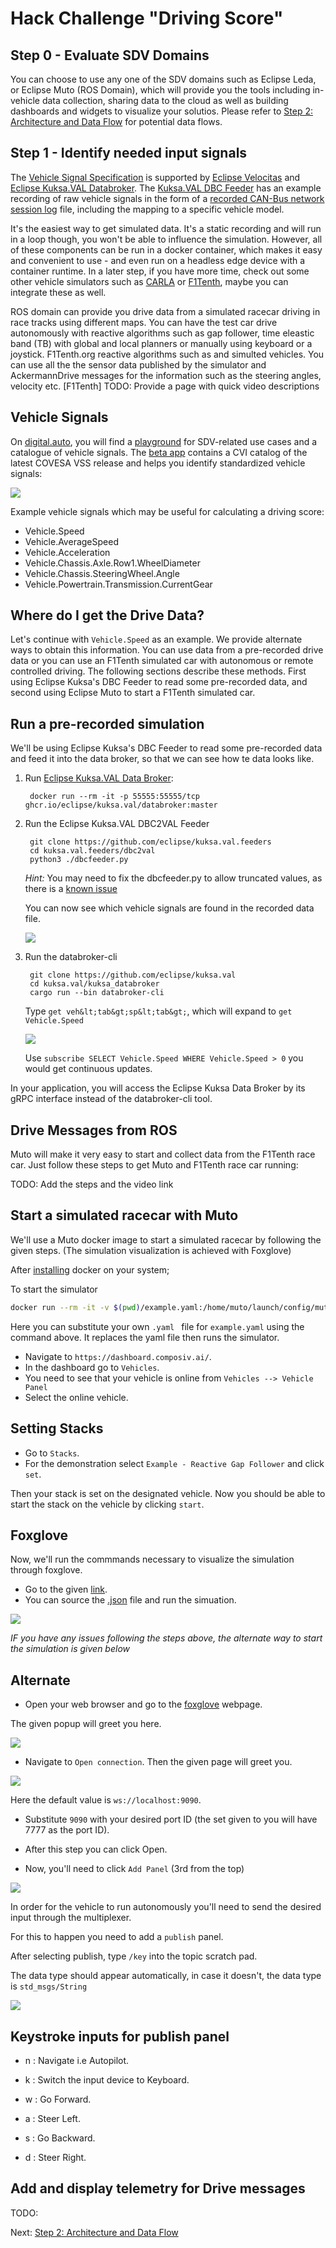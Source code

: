 # Hack Challenge "Driving Score"
## Step 0 - Evaluate SDV Domains

You can choose to use any one of the SDV domains such as Eclipse Leda, or Eclipse Muto (ROS Domain), which will provide you the tools including in-vehicle data collection, sharing data to the cloud as well as building dashboards and widgets to visualize your solutios. Please refer to [Step 2: Architecture and Data Flow](./step-2-architecture-data-flow.md) for potential data flows. 

## Step 1 - Identify needed input signals

The [Vehicle Signal Specification](https://github.com/COVESA/vehicle_signal_specification) is supported by [Eclipse Velocitas](https://github.com/eclipse-velocitas) and [Eclipse Kuksa.VAL Databroker](https://github.com/eclipse/kuksa.val). The [Kuksa.VAL DBC Feeder](https://github.com/eclipse/kuksa.val.feeders) has an example recording of raw vehicle signals in the form of a [recorded CAN-Bus network session log](https://github.com/eclipse/kuksa.val.feeders/blob/main/dbc2val/candump.log) file, including the mapping to a specific vehicle model.

It's the easiest way to get simulated data. It's a static recording and will run in a loop though, you won't be able to influence the simulation. However, all of these components can be run in a docker container, which makes it easy and convenient to use - and even run on a headless edge device with a container runtime. In a later step, if you have more time, check out some other vehicle simulators such as [CARLA](https://carla.readthedocs.io/) or [F1Tenth](https://f1tenth.readthedocs.io/en/stable/), maybe you can integrate these as well.

ROS domain can provide you drive data from a simulated racecar driving in race tracks using different maps.  You can have the test car drive autonomously with reactive algorithms such as gap follower, time eleastic band (TB) with global and local planners or manually using keyboard or a joystick.   F1Tenth.org reactive algorithms such as and simulted vehicles. You can use all the the sensor data published by the simulator and AckermannDrive messages for the information such as the steering angles, velocity etc. [F1Tenth] TODO: Provide a page with quick video descriptions

## Vehicle Signals

On [digital.auto](http://digital.auto), you will find a [playground](https://www.digitalplaybook.org/index.php?title=Overview:_playground.digital.auto) for SDV-related use cases and a catalogue of vehicle signals. The [beta app](https://digitalauto.netlify.app/) contains a CVI catalog of the latest COVESA VSS release and helps you identify standardized vehicle signals:

![](../assets/digitalauto-cvi-catalog.png)

Example vehicle signals which may be useful for calculating a driving score:
- Vehicle.Speed
- Vehicle.AverageSpeed
- Vehicle.Acceleration
- Vehicle.Chassis.Axle.Row1.WheelDiameter
- Vehicle.Chassis.SteeringWheel.Angle
- Vehicle.Powertrain.Transmission.CurrentGear

## Where do I get the Drive Data?

Let's continue with `Vehicle.Speed` as an example. We provide alternate ways to obtain this information. You can use data from a pre-recorded drive data or you can use an F1Tenth simulated car with autonomous or remote controlled driving. The following sections describe these methods. First using  Eclipse Kuksa's DBC Feeder to read some pre-recorded data, and second using Eclipse Muto to start a F1Tenth simulated car.

## Run a pre-recorded simulation

We'll be using Eclipse Kuksa's DBC Feeder to read some pre-recorded data and feed it into the data broker, so that we can see how te data looks like.

1. Run [Eclipse Kuksa.VAL Data Broker](https://github.com/eclipse/kuksa.val/tree/master/kuksa_databroker):

        docker run --rm -it -p 55555:55555/tcp ghcr.io/eclipse/kuksa.val/databroker:master

2. Run the Eclipse Kuksa.VAL DBC2VAL Feeder
    
        git clone https://github.com/eclipse/kuksa.val.feeders
        cd kuksa.val.feeders/dbc2val
        python3 ./dbcfeeder.py

    *Hint:* You may need to fix the dbcfeeder.py to allow truncated values, as there is a [known issue](https://github.com/eclipse/kuksa.val/issues/374)

    You can now see which vehicle signals are found in the recorded data file.

    ![](../assets/kuksa-dbc-speed.png)

3. Run the databroker-cli

        git clone https://github.com/eclipse/kuksa.val
        cd kuksa.val/kuksa_databroker
        cargo run --bin databroker-cli

    Type `get veh&lt;tab&gt;sp&lt;tab&gt;`, which will expand to `get Vehicle.Speed`

    ![](../assets/kuksa-databroker-cli.png)

    Use `subscribe SELECT Vehicle.Speed WHERE Vehicle.Speed > 0` you would get continuous updates.

In your application, you will access the Eclipse Kuksa Data Broker by its gRPC interface instead of the databroker-cli tool.

## Drive Messages from ROS

Muto will make it very easy to start and collect data from the F1Tenth race car. Just follow these steps to get Muto and F1Tenth race car running:

TODO: Add the steps and the video link
















## Start a simulated racecar with Muto

We'll use a Muto docker image to start a simulated racecar by following the given steps. 
(The simulation visualization is achieved with Foxglove)

After [installing](https://docs.docker.com/engine/install/ubuntu/) docker on your system;


To start the simulator 

```bash
docker run --rm -it -v $(pwd)/example.yaml:/home/muto/launch/config/muto.yaml -p 7777:7777 composiv/muto-demo:latest /bin/bash -c "source devel/setup.bash && roslaunch launch/muto.launch".
```

Here you can substitute your own ```.yaml ``` file for ```example.yaml``` using the command above. It replaces the yaml file then runs the simulator.

- Navigate to `https://dashboard.composiv.ai/`.
- In the dashboard go to ``Vehicles``.
- You need to see that your vehicle is online from `Vehicles --> Vehicle Panel`
- Select the online vehicle.

## Setting Stacks

- Go to ``Stacks``.
- For the demonstration select `Example - Reactive Gap Follower` and click `set`.

Then your stack is set on the designated vehicle. Now you should be able to start the stack on the vehicle by clicking `start`.



## Foxglove

Now, we'll run the commmands necessary to visualize the simulation through foxglove.


- Go to the given [link](https://studio.foxglove.dev/?ds=rosbridge-websocket&ds.url=ws%3A%2F%2Flocalhost%3A7777&layoutId=40dfc0af-7cda-4dca-8b6c-d303bfa01543).
- You can source the [.json](../assets/FoxgloveLayout-F1Tenth.json) file and run the simuation.

![](../assets/simulation.png)



*IF you have any issues following the steps above, the alternate way to start the simulation is given below*



## Alternate

- Open your web browser and go to the [foxglove](https://studio.foxglove.dev/?layoutId=6fa30c07-f383-4b8d-9111-09947663e371) webpage.

The given popup will greet you here. 

![](../assets/foxglove1.png)

- Navigate to ``Open connection``. Then the given page will greet you.


![](../assets/foxglove2.png)

Here the default value is ``ws://localhost:9090``. 

- Substitute ``9090`` with your desired port ID (the set given to you will have 7777 as the port ID).

- After this step you can click Open.

- Now, you'll need to click `Add Panel` (3rd from the top)

![](../assets/foxglove3.png)

In order for the vehicle to run autonomously you'll need to send the desired input through the multiplexer.

For this to happen you need to add a `publish` panel.

After selecting publish, type `/key` into the topic scratch pad.

The data type should appear automatically, in case it doesn't, the data type is `std_msgs/String`

![](../assets/foxglove4.png)

## Keystroke inputs for publish panel

- n : Navigate i.e Autopilot.

- k : Switch the input device to Keyboard.

- w : Go Forward.

- a : Steer Left.

- s : Go Backward.

- d : Steer Right.



## Add and display telemetry for Drive messages

TODO: 



Next: [Step 2: Architecture and Data Flow](./step-2-architecture-data-flow.md)
